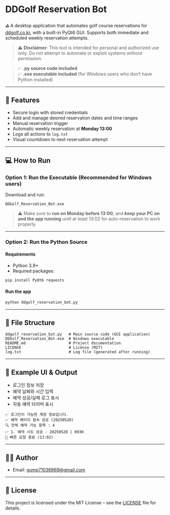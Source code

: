 # DDGolf Reservation Bot

⛳ A desktop application that automates golf course reservations for [ddgolf.co.kr](http://www.ddgolf.co.kr), with a built-in PyQt6 GUI. Supports both immediate and scheduled weekly reservation attempts.

> ⚠️ **Disclaimer**: This tool is intended for personal and authorized use only. Do not attempt to automate or exploit systems without permission.

> ✅ **.py source code included**  
> ✅ **.exe executable included** (for Windows users who don’t have Python installed)

---

## 🚀 Features

- Secure login with stored credentials
- Add and manage desired reservation dates and time ranges
- Manual reservation trigger
- Automatic weekly reservation at **Monday 13:00**
- Logs all actions to `log.txt`
- Visual countdown to next reservation attempt

---

## 💻 How to Run

### Option 1: Run the Executable (Recommended for Windows users)

Download and run:

```
DDGolf_Reservation_Bot.exe
```

> ⚠️ Make sure to **run on Monday before 13:00**, and **keep your PC on and the app running** until at least 13:02 for auto-reservation to work properly.

---

### Option 2: Run the Python Source

#### Requirements

- Python 3.9+
- Required packages:

```bash
pip install PyQt6 requests
```

#### Run the app

```bash
python ddgolf_reservation_bot.py
```

---

## 📁 File Structure

```
ddgolf_reservation_bot.py   # Main source code (GUI application)
DDGolf_Reservation_Bot.exe  # Windows executable
README.md                   # Project documentation
LICENSE                     # License (MIT)
log.txt                     # Log file (generated after running)
```

---

## 🧪 Example UI & Output

- 로그인 정보 저장
- 예약 날짜와 시간 입력
- 예약 성공/실패 로그 표시
- 자동 예약 타이머 표시

```
✅ 로그인이 가능한 계정 정보입니다.
✅ 예약 페이지 접속 성공 (20250520)
🔍 전체 예약 가능 항목 : 4
✅ 1. 예약 시도 성공 - 20250520 | 0930
🛑 빠른 요청 종료 (13:02)
```

---

## 🧑‍💻 Author

- Email: gump71036969@gmail.com

---

## 📄 License

This project is licensed under the MIT License – see the [LICENSE](LICENSE) file for details.